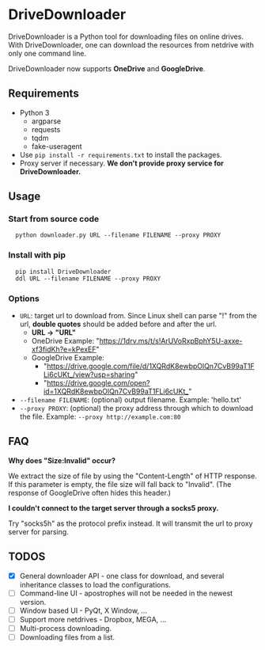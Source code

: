 # DriveDownloader

DriveDownloader is a Python tool for downloading files on online drives. With DriveDownloader, one can download the resources from netdrive with only one command line. 

DriveDownloader now supports **OneDrive** and **GoogleDrive**.

## Requirements

  - Python 3
    - argparse
    - requests
    - tqdm
    - fake-useragent
  - Use `pip install -r requirements.txt` to install the packages.
  - Proxy server if necessary. **We don't provide proxy service for DriveDownloader.**
 
## Usage

### Start from source code

```
  python downloader.py URL --filename FILENAME --proxy PROXY
```

### Install with pip
```
  pip install DriveDownloader
  ddl URL --filename FILENAME --proxy PROXY
```

### Options

 - `URL`: target url to download from. Since Linux shell can parse "!" from the url, **double quotes** should be added before and after the url.
    - **URL -> "URL"**
    - OneDrive Example: "<https://1drv.ms/t/s!ArUVoRxpBphY5U-axxe-xf3fidKh?e=kPexEF>"
    - GoogleDrive Example: 
      - "<https://drive.google.com/file/d/1XQRdK8ewbpOlQn7CvB99aT1FLi6cUKt_/view?usp=sharing>"
      - "<https://drive.google.com/open?id=1XQRdK8ewbpOlQn7CvB99aT1FLi6cUKt_>"
 - `--filename FILENAME`: (optional) output filename. Example: 'hello.txt'
 - `--proxy PROXY`: (optional) the proxy address through which to download the file. Example: `--proxy http://example.com:80`

## FAQ

**Why does "Size:Invalid" occur?**

We extract the size of file by using the "Content-Length" of HTTP response. If this parameter is empty, the file size will fall back to "Invalid". (The response of GoogleDrive often hides this header.)

**I couldn't connect to the target server through a socks5 proxy.**

Try "socks5h" as the protocol prefix instead. It will transmit the url to proxy server for parsing.

## TODOS

 - [x] General downloader API - one class for download, and several inheritance classes to load the configurations.
 - [ ] Command-line UI - apostrophes will not be needed in the newest version.
 - [ ] Window based UI - PyQt, X Window, ...
 - [ ] Support more netdrives - Dropbox, MEGA, ...
 - [ ] Multi-process downloading.
 - [ ] Downloading files from a list.